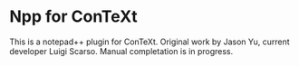 # Npp for ConTeXt

This is a notepad++ plugin for ConTeXt. 
Original work by Jason Yu, current developer Luigi Scarso.
Manual completation is in progress.